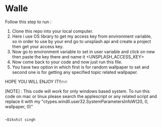 # Walle 
Follow this step to run : 
1. Clone this repo into your local computer.
2. Here i use OS library to get my access key from environment variable, so in order to use by your end go to unsplash api and create a project then get your access key.
3. Now go to environment variable to set in user variable and click on new then paste the key there and name it <UNSPLASH_ACCESS_KEY>
4. Now come back to your code and now just run this file.
5. You have two option in which first is for random wallpaper to set and second one is for getting any specified topic related wallpaper.

HOPE YOU WILL ENJOY IT!!🔥🔥

[NOTE] : This code will work for only windows based system. To run this code on mac or linux please search the applescript or any related script and replace it with my "ctypes.windll.user32.SystemParametersInfoW(20, 0, wallpaper, 0)"


                                                                                                                                                      ~Dikshit singh
